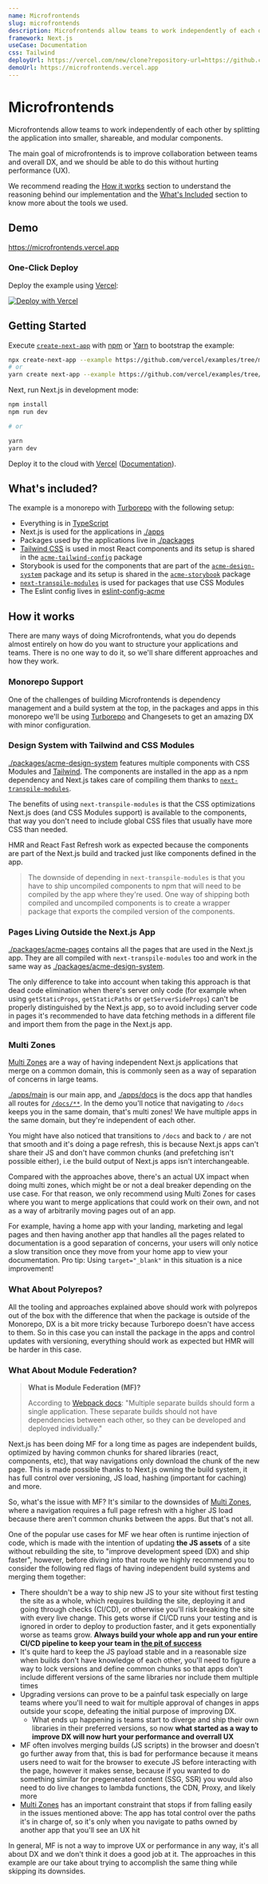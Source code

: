 ```yaml
---
name: Microfrontends
slug: microfrontends
description: Microfrontends allow teams to work independently of each other by splitting the application into smaller, shareable, and modular components.
framework: Next.js
useCase: Documentation
css: Tailwind
deployUrl: https://vercel.com/new/clone?repository-url=https://github.com/vercel/examples/tree/main/solutions/microfrontends&project-name=microfrontends&repository-name=microfrontends
demoUrl: https://microfrontends.vercel.app
---
```


# Microfrontends

Microfrontends allow teams to work independently of each other by splitting the application into smaller, shareable, and modular components.

The main goal of microfrontends is to improve collaboration between teams and overall DX, and we should be able to do this without hurting performance (UX).

We recommend reading the [How it works](#how-it-works) section to understand the reasoning behind our implementation and the [What's Included](#whats-included) section to know more about the tools we used.

## Demo

https://microfrontends.vercel.app

### One-Click Deploy

Deploy the example using [Vercel](https://vercel.com?utm_source=github&utm_medium=readme&utm_campaign=vercel-examples):

[![Deploy with Vercel](https://vercel.com/button)](https://vercel.com/new/clone?repository-url=https://github.com/vercel/examples/tree/main/solutions/microfrontends&project-name=microfrontends&repository-name=microfrontends)

## Getting Started

Execute [`create-next-app`](https://github.com/vercel/next.js/tree/canary/packages/create-next-app) with [npm](https://docs.npmjs.com/cli/init) or [Yarn](https://yarnpkg.com/lang/en/docs/cli/create/) to bootstrap the example:

```bash
npx create-next-app --example https://github.com/vercel/examples/tree/main/solutions/microfrontends microfrontends
# or
yarn create next-app --example https://github.com/vercel/examples/tree/main/solutions/microfrontends microfrontends
```

Next, run Next.js in development mode:

```bash
npm install
npm run dev

# or

yarn
yarn dev
```

Deploy it to the cloud with [Vercel](https://vercel.com/new?utm_source=github&utm_medium=readme&utm_campaign=edge-middleware-eap) ([Documentation](https://nextjs.org/docs/deployment)).

## What's included?

The example is a monorepo with [Turborepo](https://turborepo.org/) with the following setup:

- Everything is in [TypeScript](https://www.typescriptlang.org/)
- Next.js is used for the applications in [./apps](./apps)
- Packages used by the applications live in [./packages](./packages)
- [Tailwind CSS](https://tailwindcss.com) is used in most React components and its setup is shared in the [`acme-tailwind-config`](./packages/acme-tailwind-config) package
- Storybook is used for the components that are part of the [`acme-design-system`](./packages/acme-design-system) package and its setup is shared in the [`acme-storybook`](./packages/acme-storybook) package
- [`next-transpile-modules`](https://github.com/martpie/next-transpile-modules) is used for packages that use CSS Modules
- The Eslint config lives in [eslint-config-acme](./packages/eslint-config-acme)

## How it works

There are many ways of doing Microfrontends, what you do depends almost entirely on how do you want to structure your applications and teams. There is no one way to do it, so we'll share different approaches and how they work.

### Monorepo Support

One of the challenges of building Microfrontends is dependency management and a build system at the top, in the packages and apps in this monorepo we'll be using [Turborepo](https://turborepo.org/) and Changesets to get an amazing DX with minor configuration.

### Design System with Tailwind and CSS Modules

[./packages/acme-design-system](./packages/acme-design-system) features multiple components with CSS Modules and [Tailwind](https://tailwindcss.com/). The components are installed in the app as a npm dependency and Next.js takes care of compiling them thanks to [`next-transpile-modules`](https://github.com/martpie/next-transpile-modules).

The benefits of using `next-transpile-modules` is that the CSS optimizations Next.js does (and CSS Modules support) is available to the components, that way you don't need to include global CSS files that usually have more CSS than needed.

HMR and React Fast Refresh work as expected because the components are part of the Next.js build and tracked just like components defined in the app.

> The downside of depending in `next-transpile-modules` is that you have to ship uncompiled components to npm that will need to be compiled by the app where they're used. One way of shipping both compiled and uncompiled components is to create a wrapper package that exports the compiled version of the components.

### Pages Living Outside the Next.js App

[./packages/acme-pages](./packages/acme-pages) contains all the pages that are used in the Next.js app. They are all compiled with `next-transpile-modules` too and work in the same way as [./packages/acme-design-system](./packages/acme-design-system).

The only difference to take into account when taking this approach is that dead code elimination when there's server only code (for example when using `getStaticProps`, `getStaticPaths` or `getServerSideProps`) can't be properly distinguished by the Next.js app, so to avoid including server code in pages it's recommended to have data fetching methods in a different file and import them from the page in the Next.js app.

### Multi Zones

[Multi Zones](https://nextjs.org/docs/advanced-features/multi-zones) are a way of having independent Next.js applications that merge on a common domain, this is commonly seen as a way of separation of concerns in large teams.

[./apps/main](./apps/main) is our main app, and [./apps/docs](./apps/docs) is the docs app that handles all routes for [`/docs/**`](./apps/main/next.config.js). In the demo you'll notice that navigating to `/docs` keeps you in the same domain, that's multi zones! We have multiple apps in the same domain, but they're independent of each other.

You might have also noticed that transitions to `/docs` and back to `/` are not that smooth and it's doing a page refresh, this is because Next.js apps can't share their JS and don't have common chunks (and prefetching isn't possible either), i.e the build output of Next.js apps isn't interchangeable.

Compared with the approaches above, there's an actual UX impact when doing multi zones, which might be or not a deal breaker depending on the use case. For that reason, we only recommend using Multi Zones for cases where you want to merge applications that could work on their own, and not as a way of arbitrarily moving pages out of an app.

For example, having a home app with your landing, marketing and legal pages and then having another app that handles all the pages related to documentation is a good separation of concerns, your users will only notice a slow transition once they move from your home app to view your documentation. Pro tip: Using `target="_blank"` in this situation is a nice improvement!

### What About Polyrepos?

All the tooling and approaches explained above should work with polyrepos out of the box with the difference that when the package is outside of the Monorepo, DX is a bit more tricky because Turborepo doesn't have access to them. So in this case you can install the package in the apps and control updates with versioning, everything should work as expected but HMR will be harder in this case.

### What About Module Federation?

> **What is Module Federation (MF)?**
>
> According to [Webpack docs](https://webpack.js.org/concepts/module-federation/): "Multiple separate builds should form a single application. These separate builds should not have dependencies between each other, so they can be developed and deployed individually."

Next.js has been doing MF for a long time as pages are independent builds, optimized by having common chunks for shared libraries (react, components, etc), that way navigations only download the chunk of the new page. This is made possible thanks to Next.js owning the build system, it has full control over versioning, JS load, hashing (important for caching) and more.

So, what's the issue with MF? It's similar to the downsides of [Multi Zones](#multi-zones), where a navigation requires a full page refresh with a higher JS load because there aren't common chunks between the apps. But that's not all.

One of the popular use cases for MF we hear often is runtime injection of code, which is made with the intention of updating **the JS assets** of a site without rebuilding the site, to "improve development speed (DX) and ship faster", however, before diving into that route we highly recommend you to consider the following red flags of having independent build systems and merging them together:

- There shouldn't be a way to ship new JS to your site without first testing the site as a whole, which requires building the site, deploying it and going through checks (CI/CD), or otherwise you'll risk breaking the site with every live change. This gets worse if CI/CD runs your testing and is ignored in order to deploy to production faster, and it gets exponentially worse as teams grow. **Always build your whole app and run your entire CI/CD pipeline to keep your team in [the pit of success](https://blog.codinghorror.com/falling-into-the-pit-of-success/)**
- It's quite hard to keep the JS payload stable and in a reasonable size when builds don't have knowledge of each other, you'll need to figure a way to lock versions and define common chunks so that apps don't include different versions of the same libraries nor include them multiple times
- Upgrading versions can prove to be a painful task especially on large teams where you'll need to wait for multiple approval of changes in apps outside your scope, defeating the initial purpose of improving DX.
  - What ends up happening is teams start to diverge and ship their own libraries in their preferred versions, so now **what started as a way to improve DX will now hurt your performance and overrall UX**
- MF often involves merging builds (JS scripts) in the browser and doesn't go further away from that, this is bad for performance because it means users need to wait for the browser to execute JS before interacting with the page, however it makes sense, because if you wanted to do something similar for pregenerated content (SSG, SSR) you would also need to do live changes to lambda functions, the CDN, Proxy, and likely more
- [Multi Zones](#multi-zones) has an important constraint that stops if from falling easily in the issues mentioned above: The app has total control over the paths it's in charge of, so it's only when you navigate to paths owned by another app that you'll see an UX hit

In general, MF is not a way to improve UX or performance in any way, it's all about DX and we don't think it does a good job at it. The approaches in this example are our take about trying to accomplish the same thing while skipping its downsides.

